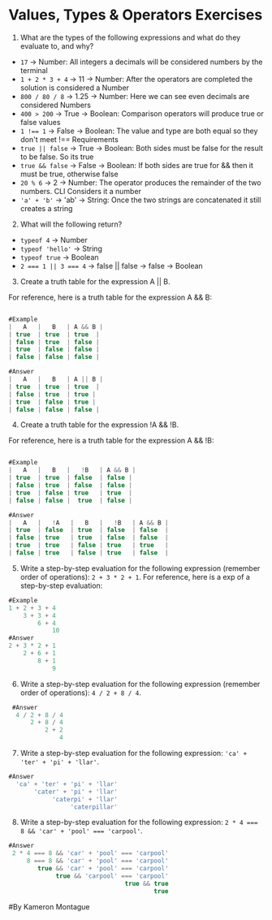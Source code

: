 # Values, Types & Operators Exercises

1. What are the types of the following expressions and what do they evaluate to, and why?
* `17` -> Number: All integers a decimals will be considered numbers by the terminal
* `1 + 2 * 3 + 4` -> 11 -> Number: After the operators are completed the solution is considered a Number
* `800 / 80 / 8` -> 1.25 -> Number: Here we can see even decimals are considered Numbers
* `400 > 200` -> True -> Boolean: Comparison operators will produce true or false values
* `1 !== 1` -> False -> Boolean: The value and type are both equal so they don't meet !== Requirements
* `true || false` -> True -> Boolean: Both sides must be false for the result to be false. So its true
* `true && false` -> False -> Boolean: If both sides are true for && then it must be true, otherwise false
* `20 % 6` -> 2 -> Number: The operator produces the remainder of the two numbers. CLI Considers it a number
* `'a' + 'b'` -> 'ab' -> String: Once the two strings are concatenated it still creates a string

2. What will the following return?
* `typeof 4` -> Number
*  `typeof 'hello'` -> String
*  `typeof true` -> Boolean
* `2 === 1 || 3 === 4` -> false || false -> false -> Boolean

3. Create a truth table for the expression A || B.

For reference, here is a truth table for the expression A && B:

``` js

#Example
|   A   |   B   | A && B |
| true  | true  | true  |
| false | true  | false |
| true  | false | false |
| false | false | false |

#Answer
|   A   |   B   | A || B |
| true  | true  | true  |
| false | true  | true |
| true  | false | true |
| false | false | false |

```
4. Create a truth table for the expression !A && !B.

For reference, here is a truth table for the expression A && !B:

``` js

#Example
|   A   |   B   |   !B   | A && B |
| true  | true  | false  | false |
| false | true  | false  | false |
| true  | false | true   | true  |
| false | false |  true  | false |

#Answer
|   A   |   !A   |   B   |   !B   | A && B |
| true  | false  | true  | false  | false  |
| false | true   | true  | false  | false  |
| true  | true   | false | true   | true   |
| false | true   | false | true   | false  |

```
5. Write a step-by-step evaluation for the following expression (remember order of operations): `2 + 3 * 2 + 1`.
  For reference, here is a exp of a step-by-step evaluation:

  ```js
#Example
  1 + 2 + 3 + 4
      3 + 3 + 4
          6 + 4
              10
#Answer
  2 + 3 * 2 + 1
      2 + 6 + 1
          8 + 1
              9              
  ```

 6. Write a step-by-step evaluation for the following expression (remember order of operations): `4 / 2 + 8 / 4`.

```js
 #Answer
  4 / 2 + 8 / 4
      2 + 8 / 4
          2 + 2
              4

 ```

 7. Write a step-by-step evaluation for the following expression: `'ca' + 'ter' + 'pi' + 'llar'`.

```js
#Answer
  'ca' + 'ter' + 'pi' + 'llar'
       'cater' + 'pi' + 'llar'
            'caterpi' + 'llar'
                 'caterpillar'
```


 8. Write a step-by-step evaluation for the following expression: `2 * 4 === 8 && 'car' + 'pool' === 'carpool'`.

 ```js
 #Answer
  2 * 4 === 8 && 'car' + 'pool' === 'carpool'
      8 === 8 && 'car' + 'pool' === 'carpool'
         true && 'car' + 'pool' === 'carpool'
              true && 'carpool' === 'carpool'
                                 true && true
                                         true
 ```

 #By Kameron Montague
